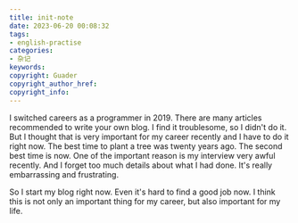 ```yaml
---
title: init-note
date: 2023-06-20 00:08:32
tags:
- english-practise
categories:
- 杂记
keywords:
copyright: Guader
copyright_author_href:
copyright_info:
---
```


I switched careers as a programmer in 2019. There are many articles recommended to write your own blog. I find it troublesome, so I didn't do it. But I thought that is very important for my career recently and I have to do it right now. The best time to plant a tree was twenty years ago. The second best time is now. One of the important reason is my interview very awful recently. And I forget too much details about what I had done. It's really embarrassing and frustrating.

So I start my blog right now. Even it's hard to find a good job now. I think this is not only an important thing for my career, but also important for my life.
